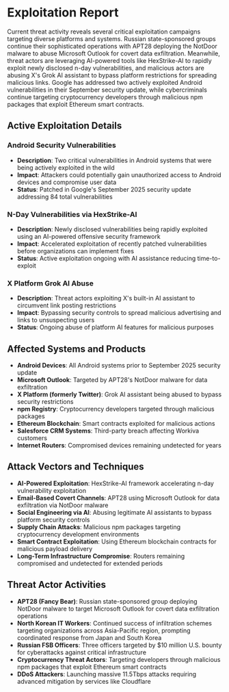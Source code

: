 # Exploitation Report

Current threat activity reveals several critical exploitation campaigns targeting diverse platforms and systems. Russian state-sponsored groups continue their sophisticated operations with APT28 deploying the NotDoor malware to abuse Microsoft Outlook for covert data exfiltration. Meanwhile, threat actors are leveraging AI-powered tools like HexStrike-AI to rapidly exploit newly disclosed n-day vulnerabilities, and malicious actors are abusing X's Grok AI assistant to bypass platform restrictions for spreading malicious links. Google has addressed two actively exploited Android vulnerabilities in their September security update, while cybercriminals continue targeting cryptocurrency developers through malicious npm packages that exploit Ethereum smart contracts.

## Active Exploitation Details

### Android Security Vulnerabilities
- **Description**: Two critical vulnerabilities in Android systems that were being actively exploited in the wild
- **Impact**: Attackers could potentially gain unauthorized access to Android devices and compromise user data
- **Status**: Patched in Google's September 2025 security update addressing 84 total vulnerabilities

### N-Day Vulnerabilities via HexStrike-AI
- **Description**: Newly disclosed vulnerabilities being rapidly exploited using an AI-powered offensive security framework
- **Impact**: Accelerated exploitation of recently patched vulnerabilities before organizations can implement fixes
- **Status**: Active exploitation ongoing with AI assistance reducing time-to-exploit

### X Platform Grok AI Abuse
- **Description**: Threat actors exploiting X's built-in AI assistant to circumvent link posting restrictions
- **Impact**: Bypassing security controls to spread malicious advertising and links to unsuspecting users
- **Status**: Ongoing abuse of platform AI features for malicious purposes

## Affected Systems and Products

- **Android Devices**: All Android systems prior to September 2025 security update
- **Microsoft Outlook**: Targeted by APT28's NotDoor malware for data exfiltration
- **X Platform (formerly Twitter)**: Grok AI assistant being abused to bypass security restrictions
- **npm Registry**: Cryptocurrency developers targeted through malicious packages
- **Ethereum Blockchain**: Smart contracts exploited for malicious actions
- **Salesforce CRM Systems**: Third-party breach affecting Workiva customers
- **Internet Routers**: Compromised devices remaining undetected for years

## Attack Vectors and Techniques

- **AI-Powered Exploitation**: HexStrike-AI framework accelerating n-day vulnerability exploitation
- **Email-Based Covert Channels**: APT28 using Microsoft Outlook for data exfiltration via NotDoor malware
- **Social Engineering via AI**: Abusing legitimate AI assistants to bypass platform security controls
- **Supply Chain Attacks**: Malicious npm packages targeting cryptocurrency development environments
- **Smart Contract Exploitation**: Using Ethereum blockchain contracts for malicious payload delivery
- **Long-Term Infrastructure Compromise**: Routers remaining compromised and undetected for extended periods

## Threat Actor Activities

- **APT28 (Fancy Bear)**: Russian state-sponsored group deploying NotDoor malware to target Microsoft Outlook for covert data exfiltration operations
- **North Korean IT Workers**: Continued success of infiltration schemes targeting organizations across Asia-Pacific region, prompting coordinated response from Japan and South Korea
- **Russian FSB Officers**: Three officers targeted by $10 million U.S. bounty for cyberattacks against critical infrastructure
- **Cryptocurrency Threat Actors**: Targeting developers through malicious npm packages that exploit Ethereum smart contracts
- **DDoS Attackers**: Launching massive 11.5Tbps attacks requiring advanced mitigation by services like Cloudflare